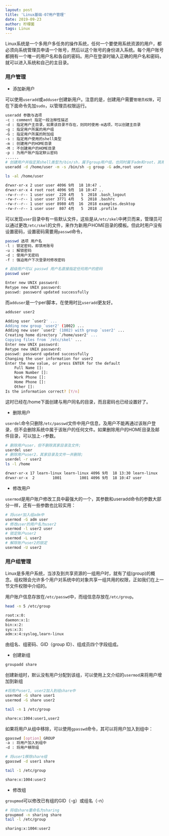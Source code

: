 ```yaml
---
layout: post
title: 'Linux基础-07用户管理'
date: 2019-09-23
author: 柠檬菌
tags: Linux
---
```


Linux系统是一个多用户多任务的操作系统，任何一个要使用系统资源的用户，都必须向系统管理员申请一个账号，然后以这个账号的身份进入系统。每个用户账号都拥有一个唯一的用户名和各自的密码。用户在登录时输入正确的用户名和密码，就可以进入系统和自己的主目录。

### 用户管理

- 添加新用户

可以使用`useradd`或`adduser`创建新用户。注意的是，创建用户需要`管理员权限`，可在下面命令先加`sudo`，以管理员权限运行。

```bash
useradd 参数与选项
-c : comment 指定一段注释性描述
-d : 指定用户主目录，如果该目录不存在，则同时使用-m选项，可以创建主目录
-g : 指定用户所属的用户组
-G : 指定用户所属的附加组
-s : 指定用户使用的shell类型
-m : 创建用户的HOME目录
-M : 不创建用户的HOME目录
-p : 为用户账户指定默认密码
......
# 创建用户并指定其shell类型为/bin/sh，属于group用户组，也同时属于adm和root，其用户主目录为/home/user
useradd -d /home/user -m -s /bin/sh -g group -G adm,root user

ls -al /home/user

drwxr-xr-x 2 user user 4096 9月  18 10:47 .
drwxr-xr-x 4 root root 4096 9月  18 10:47 ..
-rw-r--r-- 1 user user  220 4月   5  2018 .bash_logout
-rw-r--r-- 1 user user 3771 4月   5  2018 .bashrc
-rw-r--r-- 1 user user 8980 4月  16  2018 examples.desktop
-rw-r--r-- 1 user user  807 4月   5  2018 .profile
```

可以发现`user`目录中有一些默认文件，这些是从`/etc/skel`中拷贝而来，管理员可以通过更改`/etc/skel`的文件，来作为新用户HOME目录的模板。但此时用户没有设置密码，设置密码需要用`passwd`命令，

```bash
passwd 选项 用户名
-l : 锁定密码，即禁用账号
-u : 解锁密码
-d : 使用户无密码
-f : 强迫用户下次登录时修改密码

# 超级用户可以 passwd 用户名直接指定任何用户的密码
passwd user

Enter new UNIX password: 
Retype new UNIX password: 
passwd: password updated successfully
```

而`adduser`是一个perl脚本，在使用时比`useradd`更友好。

```bash
adduser user2

Adding user `user2' ...
Adding new group `user2' (1002) ...
Adding new user `user2' (1002) with group `user2' ...
Creating home directory `/home/user2' ...
Copying files from `/etc/skel' ...
Enter new UNIX password: 
Retype new UNIX password: 
passwd: password updated successfully
Changing the user information for user2
Enter the new value, or press ENTER for the default
	Full Name []: 
	Room Number []: 
	Work Phone []: 
	Home Phone []: 
	Other []: 
Is the information correct? [Y/n]
```

这时已经在/home下面创建与用户同名的目录，而且密码也已经设置好了。

- 删除用户

`userdel`命令只删除`/etc/passwd`文件中用户信息，及用户不能再通过该账户登录，但不会删除系统中属于该账户的任何文件。如果删除用户的HOME目录及邮件目录，可以加上`-r`参数。

```bash
# 删除用户user，但不删除其家目录及文件;
userdel user
# 删除用户user2，其家目录及文件一并删除;
userdel -r user2
ls -l /home

drwxr-xr-x 17 learn-linux learn-linux 4096 9月  18 13:30 learn-linux
drwxr-xr-x  2        1001        1001 4096 9月  18 10:47 user
```

- 修改用户

`usermod`是用户账户修改工具中最强大的一个，其参数和useradd命令的参数大部分一样，还有一些参数也比较实用：

```bash
# 将user加入组adm中
usermod -G adm user
# 修改user的用户名为user2
usermod -l user2 user
# 锁定账户user2
usermod -L user2
# 解除账户user2的锁定
usermod -U user2
```

### 用户组管理

Linux是多用户系统，当涉及到共享资源的一组用户时，就有了组(group)的概念。组权限会允许多个用户对系统中的对象共享一组共用的权限，正如我们在上一节文件权限中介绍的。

用户账户信息存放在`/etc/passwd`中，而组信息存放在`/etc/group`。

```bash
head -n 5 /etc/group

root:x:0:
daemon:x:1:
bin:x:2:
sys:x:3:
adm:x:4:syslog,learn-linux
```

由组名、组密码、GID（group ID）、组成员四个字段组成。

- 创建新组

```bash
groupadd share
```

创建新组时，默认没有用户分配到该组，可以使用上文介绍的`usermod`来将用户增加到新组

```bash
#将用户user1, user2加入到组share中
usermod -G share user1
usermod -G share user2

tail -n 1 /etc/group

share:x:1004:user1,user2
```

如果将用户从组中移除，可以使用`gpasswd`命令，其可以将用户加入到组中：

```bash
gpasswd [option] GROUP
-a : 将用户加入到组中
-d : 将用户移除组

# 将user1移除share组
gpasswd -d user1 share

tail -1 /etc/group

share:x:1004:user2
```

- 修改组

`groupmod`可以修改已有组的GID（-g）或组名（-n）

```bash
# 将组share重命名为sharing
groupmod -n sharing share
tail -l /etc/group

sharing:x:1004:user2
```

